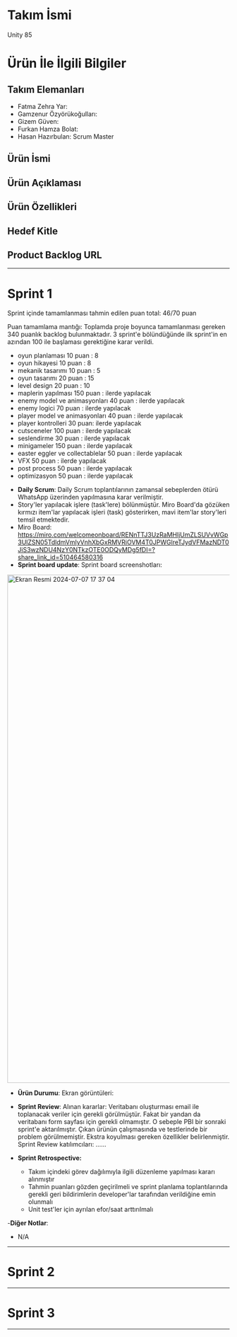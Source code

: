 # **Takım İsmi**

Unity 85

# Ürün İle İlgili Bilgiler

## Takım Elemanları

- Fatma Zehra Yar:
- Gamzenur Özyörükoğulları: 
- Gizem Güven:
- Furkan Hamza Bolat:
-  Hasan Hazırbulan: Scrum Master 

## Ürün İsmi



## Ürün Açıklaması



## Ürün Özellikleri


## Hedef Kitle



## Product Backlog URL



---

# Sprint 1
Sprint içinde tamamlanması tahmin edilen puan total: 46/70 puan

Puan tamamlama mantığı: Toplamda proje boyunca tamamlanması gereken 340 puanlık backlog bulunmaktadır. 3 sprint'e bölündüğünde ilk sprint'in en azından 100 ile başlaması gerektiğine karar verildi.

* oyun planlaması 10 puan : 8
* oyun hikayesi 10 puan : 8
* mekanik tasarımı 10 puan : 5
* oyun tasarımı 20 puan : 15
* level design 20 puan : 10
* maplerin yapılması 150 puan : ilerde yapılacak
* enemy model ve animasyonları 40 puan : ilerde yapılacak
* enemy logici 70 puan : ilerde yapılacak
* player model ve animasyonları 40 puan : ilerde yapılacak
* player kontrolleri 30 puan: ilerde yapılacak
* cutsceneler 100 puan : ilerde yapılacak
* seslendirme 30 puan : ilerde yapılacak
* minigameler 150 puan : ilerde yapılacak
* easter eggler ve collectablelar 50 puan : ilerde yapılacak
* VFX 50 puan : ilerde yapılacak
* post process 50 puan : ilerde yapılacak
* optimizasyon 50 puan : ilerde yapılacak

- **Daily Scrum**: Daily Scrum toplantılarının zamansal sebeplerden ötürü WhatsApp üzerinden yapılmasına karar verilmiştir.
- Story'ler yapılacak işlere (task'lere) bölünmüştür. Miro Board'da gözüken kırmızı item'lar yapılacak işleri (task) gösterirken, mavi item'lar story'leri temsil etmektedir.
- Miro Board: https://miro.com/welcomeonboard/RENnTTJ3UzRaMHljUmZLSUVvWGp3UlZSN05TdldmVmlyVnhXbGxRMVRiOVM4T0JPWGlreTJydVFMazNDT0JiS3wzNDU4NzY0NTkzOTE0ODQyMDg5fDI=?share_link_id=510464580316
- **Sprint board update**: Sprint board screenshotları:
<img width="1149" alt="Ekran Resmi 2024-07-07 17 37 04" src="https://github.com/hasanhazirbulan/OUA-Bootcamp-Unity-Grup-85/assets/115214634/64d61996-27e2-4ae9-8da9-fb28bc898040">

- **Ürün Durumu**: Ekran görüntüleri:



- **Sprint Review**: 
Alınan kararlar: Veritabanı oluşturması email ile toplanacak veriler için gerekli görülmüştür. Fakat bir yandan da veritabanı form sayfası için gerekli olmamıştır. O sebeple PBI bir sonraki sprint'e aktarılmıştır. Çıkan ürünün çalışmasında ve testlerinde bir problem görülmemiştir. Ekstra koyulması gereken özellikler belirlenmiştir. Sprint Review katılımcıları: ......

- **Sprint Retrospective:**
  - Takım içindeki görev dağılımıyla ilgili düzenleme yapılması kararı alınmıştır
  - Tahmin puanları gözden geçirilmeli ve sprint planlama toplantılarında gerekli geri bildirimlerin developer'lar tarafından verildiğine emin olunmalı
  - Unit test'ler için ayrılan efor/saat arttırılmalı 

-**Diğer Notlar**:
- N/A

---

# Sprint 2


---

# Sprint 3

---
